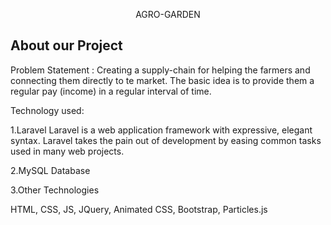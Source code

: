 <p align="center">
    AGRO-GARDEN
</p>

## About our Project

Problem Statement : Creating a supply-chain for helping the farmers and connecting them directly to te market. The basic idea is to provide them a regular pay (income) in a regular interval of time.

Technology used: 

1.Laravel
Laravel is a web application framework with expressive, elegant syntax. Laravel takes the pain out of development by easing common tasks used in many web projects.

2.MySQL Database

3.Other Technologies

HTML, CSS, JS, JQuery, Animated CSS, Bootstrap, Particles.js
